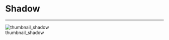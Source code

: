 
# Shadow

---

  
![thumbnail_shadow](https://studio-assets.supernova.io/design-systems/27883/5edd36a4-7c72-4877-b699-27bc1b72ce2f.png)  
thumbnail_shadow  
